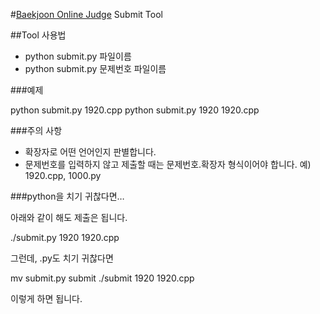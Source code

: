 #[Baekjoon Online Judge](http://www.acmicpc.net/) Submit Tool

##Tool 사용법

- python submit.py 파일이름
- python submit.py 문제번호 파일이름

###예제

python submit.py 1920.cpp
python submit.py 1920 1920.cpp

###주의 사항
- 확장자로 어떤 언어인지 판별합니다.
- 문제번호를 입력하지 않고 제출할 때는  문제번호.확장자 형식이어야 합니다. 예) 1920.cpp, 1000.py

###python을 치기 귀찮다면…

아래와 같이 해도 제출은 됩니다.

./submit.py 1920 1920.cpp

그런데, .py도 치기 귀찮다면

mv submit.py submit
./submit 1920 1920.cpp

이렇게 하면 됩니다.


